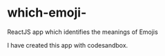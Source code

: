 # which-emoji-
ReactJS app which identifies the meanings of Emojis

I have created this app with codesandbox.
